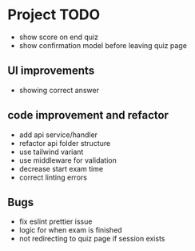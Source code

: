# Project TODO
- show score on end quiz
- show confirmation model before leaving quiz page

## UI improvements
- showing correct answer

## code improvement and refactor
- add api service/handler
- refactor api folder structure
- use tailwind variant
- use middleware for validation 
- decrease start exam time
- correct linting errors

## Bugs
- fix eslint prettier issue
- logic for when exam is finished
- not redirecting to quiz page if session exists